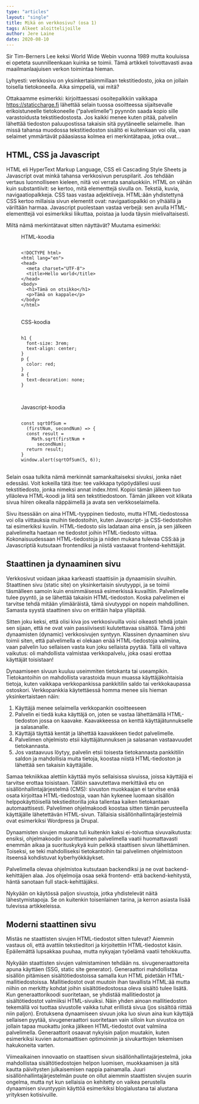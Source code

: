 ```yaml
---
type: "articles"
layout: "single"
title: Mikä on verkkosivu? (osa 1)
tags: Alkeet aloittelijoille
author: Jere Laine
date: 2020-08-10
---
```


Sir Tim-Berners Lee keksi World Wide Webin vuonna 1989 mutta kouluissa ei opeteta suunnilleenkaan kuinka se toimii. Tämä artikkeli toivottavasti avaa maailmanlaajuisen verkon toimintaa hieman.

Lyhyesti: verkkosivu on yksinkertaisimmillaan tekstitiedosto, joka on jollain toisella tietokoneella. Aika simppeliä, vai mitä?

Ottakaamme esimerkki: kirjoittaessasi osoitepalkkiin vaikkapa https://staticcharge.fi lähettää selain tuossa osoitteessa sijaitsevalle erikoistuneelle tietokoneelle (“palvelimelle”) pyynnön saada kopio sille varastoidusta tekstitiedostosta. Jos kaikki menee kuten pitää, palvelin lähettää tiedoston paluupostissa takaisin sitä pyytäneelle selaimelle. Ihan missä tahansa muodossa tekstitiedoston sisältö ei kuitenkaan voi olla, vaan selaimet ymmärtävät pääasiassa kolmea eri merkintätapaa, jotka ovat…

## HTML, CSS ja Javascript

HTML eli HyperText Markup Language, CSS eli Cascading Style Sheets ja Javascript ovat minkä tahansa verkkosivun peruspilarit. Jos tehdään vertaus luonnolliseen kieleen, niitä voi verrata sanaluokkiin. HTML on vähän kuin substantiivit: se kertoo, mitä elementtejä sivulla on. Tekstiä, kuvia, navigaatiopalkkeja. CSS taas vastaa adjektiiveja. HTML:ään yhdistettynä CSS kertoo millaisia sivun elementit ovat: navigaatiopalkki on ylhäällä ja väriltään harmaa. Javascript puolestaan vastaa verbejä: sen avulla HTML-elementtejä voi esimerkiksi liikuttaa, poistaa ja luoda täysin mielivaltaisesti.

Miltä nämä merkintätavat sitten näyttävät? Muutama esimerkki:

<div class="row">
<div class="col-md-4">
<figure>
<figcaption>HTML-koodia</figcaption>
<pre>
<code>
&lt;!DOCTYPE html&gt;
&lt;html lang="en"&gt;
&lt;head&gt;
  &lt;meta charset="UTF-8"&gt;
  &lt;title>Hello world&lt;/title&gt;
&lt;/head&gt;
&lt;body&gt;
  &lt;h1&gt;Tämä on otsikko&lt;/h1&gt;
  &lt;p&gt;Tämä on kappale&lt;/p&gt;
&lt;/body&gt;
&lt;/html&gt;
</code>
</pre>
</figure>
</div>
<div class="col-md-4">
<figure>
<figcaption>CSS-koodia</figcaption>
<pre>
<code>
h1 {
  font-size: 3rem;
  text-align: center;
}
p {
  color: red;
}
a {
  text-decoration: none;
}

</code> 
</pre>
</figure>
</div>
<div class="col-md-4">
<figure>
<figcaption>Javascript-koodia</figcaption>
<pre>
<code>
const sqrtOfSum =
  (firstNum, secondNum) => {
  const result =
    Math.sqrt(firstNum +
      secondNum);
  return result;
}
window.alert(sqrtOfSum(5, 6));
</code>
</pre>
</figure>
</div>
</div>

Selain osaa tulkita nämä merkinnät samankaltaiseksi sivuksi, jonka näet edessäsi. Voit kokeilla tätä itse: tee vaikkapa työpöydällesi uusi tekstitiedosto, jonka nimeksi annat index.html. Kopioi tämän jälkeen tuo ylläoleva HTML-koodi ja liitä sen tekstitiedostoon. Tämän jälkeen voit klikata sivua hiiren oikealla näppäimellä ja avata sen verkkoselaimella.

Sivu itsessään on aina HTML-tyyppinen tiedosto, mutta HTML-tiedostossa voi olla viittauksia muihin tiedostoihin, kuten Javascript- ja CSS-tiedostoihin tai esimerkiksi kuviin. HTML-tiedosto siis ladataan aina ensin, ja sen jälkeen palvelimelta haetaan ne tiedostot joihin HTML-tiedosto viittaa. Kokonaisuudessaan HTML-tiedostoja ja niiden mukana tulevaa CSS:ää ja Javascriptiä kutsutaan frontendiksi ja niistä vastaavat frontend-kehittäjät.

## Staattinen ja dynaaminen sivu

Verkkosivut voidaan jakaa karkeasti staattisiin ja dynaamisiin sivuihin. Staattinen sivu (static site) on yksinkertaisin sivutyyppi, ja se toimii täsmälleen samoin kuin ensimmäisessä esimerkissä kuvailtiin. Palvelimelle tulee pyyntö, ja se lähettää takaisin HTML-tiedoston. Koska palvelimen ei tarvitse tehdä mitään ylimääräistä, tämä sivutyyppi on nopein mahdollinen. Samasta syystä staattinen sivu on erittäin halpa ylläpitää.

Sitten joku keksi, että olisi kiva jos verkkosivuilla voisi oikeasti tehdä jotain sen sijaan, että ne ovat vain passiivisesti kulutettavaa sisältöä. Tämä johti dynaamisten (dynamic) verkkosivujen syntyyn. Klassinen dynaaminen sivu toimii siten, että palvelimella ei olekaan enää HTML-tiedostoja valmiina, vaan palvelin luo sellaisen vasta kun joku sellaista pyytää. Tällä oli valtava vaikutus: oli mahdollista valmistaa verkkopalvelu, joka osasi erottaa käyttäjät toisistaan!

Dynaamiseen sivuun kuuluu useimmiten tietokanta tai useampikin. Tietokantoihin on mahdollista varastoida muun muassa käyttäjäkohtaisia tietoja, kuten vaikkapa verkkopankissa pankkitilin saldo tai verkkokaupassa ostoskori. Verkkopankkia käytettäessä homma menee siis hieman yksinkertaistaen näin:

1. Käyttäjä menee selaimella verkkopankin osoitteeseen
2. Palvelin ei tiedä kuka käyttäjä on, joten se vastaa lähettämällä HTML-tiedoston jossa on kaavake. Kaavakkeessa on kenttä käyttäjätunnukselle ja salasanalle.
3. Käyttäjä täyttää kentät ja lähettää kaavakkeen tiedot palvelimelle.
4. Palvelimen ohjelmisto etsii käyttäjätunnuksen ja salasanan vastaavuudet tietokannasta.
5. Jos vastaavuus löytyy, palvelin etsii toisesta tietokannasta pankkitilin saldon ja mahdollisia muita tietoja, koostaa niistä HTML-tiedoston ja lähettää sen takaisin käyttäjälle.

Samaa tekniikkaa alettiin käyttää myös sellaisissa sivuissa, joissa käyttäjiä ei tarvitse erottaa toisistaan. Tällöin saavutettava merkittävä etu on sisällönhallintajärjestelmä (CMS): sivuston muokkaajan ei tarvitse enää osata kirjoittaa HTML-tiedostoja, vaan hän kykenee luomaan sisällön helppokäyttöisellä tekstieditorilla joka tallentaa kaiken tietokantaan automaattisesti. Palvelimen ohjelmakoodi koostaa sitten tämän perusteella käyttäjälle lähetettävän HTML-sivun. Tällaisia sisällönhallintajärjestelmiä ovat esimerkiksi Wordpress ja Drupal.

Dynaamisten sivujen mukana tuli kuitenkin kaksi ei-toivottua sivuvaikutusta: ensiksi, ohjelmakoodin suorittaminen palvelimella vaatii huomattavasti enemmän aikaa ja suorituskykyä kuin pelkkä staattisen sivun lähettäminen. Toiseksi, se teki mahdolliseksi tietokantoihin tai palvelimen ohjelmistoon itseensä kohdistuvat kyberhyökkäykset. 

Palvelimella olevaa ohjelmistoa kutsutaan backendiksi ja ne ovat backend-kehittäjien alaa. Jos ohjelmoija osaa sekä frontend- että backend-kehitystä, häntä sanotaan full stack-kehittäjäksi.

Nykyään on käytössä paljon sivustoja, jotka yhdistelevät näitä lähestymistapoja. Se on kuitenkin toisenlainen tarina, ja kerron asiasta lisää tulevissa artikkeleissa.

## Moderni staattinen sivu

Mistäs ne staattisten sivujen HTML-tiedostot sitten tulevat? Aiemmin vastaus oli, että avattiin tekstieditori ja kirjoitettiin HTML-tiedostot käsin. Epäilemättä lupsakkaa puuhaa, mutta nykyajan työelämä vaatii tehokkuutta.

Nykyään staattisten sivujen valmistaminen tehdään ns. sivugeneraattoreita apuna käyttäen (SSG, static site generator). Generaattori mahdollistaa sisällön pitämisen sisältötiedostoissa samalla kun HTML pidetään HTML-mallitiedostoissa. Mallitiedostot ovat muutoin ihan tavallista HTML:ää mutta niihin on merkitty kohdat joihin sisältötiedostossa oleva sisältö tulee lisätä. Kun generaattorikoodi suoritetaan, se yhdistää mallitiedostot ja sisältötiedostot valmiiksi HTML-sivuiksi. Näin yhden ainoan mallitiedoston tekemällä voi tuottaa sivustolle vaikka tuhat erillistä sivua (jos sisältöä riittää niin paljon). Erotuksena dynaamiseen sivuun joka luo sivun aina kun käyttäjä sellaisen pyytää, sivugeneraattori suoritetaan vain silloin kun sivustoa on jollain tapaa muokattu jonka jälkeen HTML-tiedostot ovat valmiina palvelimella. Generaattorit osaavat nykyisin paljon muutakin, kuten esimerkiksi kuvien automaattisen optimoinnin ja sivukarttojen tekemisen hakukoneita varten.

Viimeaikainen innovaatio on staattisen sivun sisällönhallintajärjestelmä, joka mahdollistaa sisältötiedostojen helpon luomisen, muokkaamisen ja sitä kautta päivitysten julkaisemisen nappia painamalla. Juuri sisällönhallintajärjestelmän puute on ollut aiemmin staattisten sivujen suurin ongelma, mutta nyt kun sellaisia on kehitetty on vaikea perustella dynaamisen sivuntyypin käyttöä esimerkiksi blogialustana tai alustana yrityksen kotisivuille.
